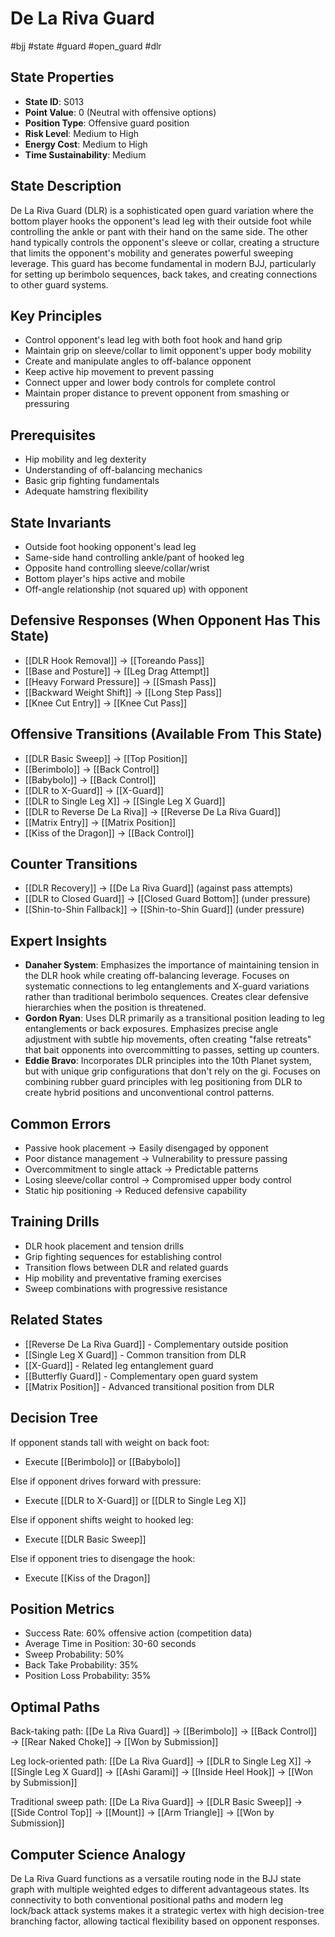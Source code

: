 # De La Riva Guard
#bjj #state #guard #open_guard #dlr

## State Properties
- **State ID**: S013
- **Point Value**: 0 (Neutral with offensive options)
- **Position Type**: Offensive guard position
- **Risk Level**: Medium to High
- **Energy Cost**: Medium to High
- **Time Sustainability**: Medium

## State Description
De La Riva Guard (DLR) is a sophisticated open guard variation where the bottom player hooks the opponent's lead leg with their outside foot while controlling the ankle or pant with their hand on the same side. The other hand typically controls the opponent's sleeve or collar, creating a structure that limits the opponent's mobility and generates powerful sweeping leverage. This guard has become fundamental in modern BJJ, particularly for setting up berimbolo sequences, back takes, and creating connections to other guard systems.

## Key Principles
- Control opponent's lead leg with both foot hook and hand grip
- Maintain grip on sleeve/collar to limit opponent's upper body mobility
- Create and manipulate angles to off-balance opponent
- Keep active hip movement to prevent passing
- Connect upper and lower body controls for complete control
- Maintain proper distance to prevent opponent from smashing or pressuring

## Prerequisites
- Hip mobility and leg dexterity
- Understanding of off-balancing mechanics
- Basic grip fighting fundamentals
- Adequate hamstring flexibility

## State Invariants
- Outside foot hooking opponent's lead leg
- Same-side hand controlling ankle/pant of hooked leg
- Opposite hand controlling sleeve/collar/wrist
- Bottom player's hips active and mobile
- Off-angle relationship (not squared up) with opponent

## Defensive Responses (When Opponent Has This State)
- [[DLR Hook Removal]] → [[Toreando Pass]]
- [[Base and Posture]] → [[Leg Drag Attempt]]
- [[Heavy Forward Pressure]] → [[Smash Pass]]
- [[Backward Weight Shift]] → [[Long Step Pass]]
- [[Knee Cut Entry]] → [[Knee Cut Pass]]

## Offensive Transitions (Available From This State)
- [[DLR Basic Sweep]] → [[Top Position]]
- [[Berimbolo]] → [[Back Control]]
- [[Babybolo]] → [[Back Control]]
- [[DLR to X-Guard]] → [[X-Guard]]
- [[DLR to Single Leg X]] → [[Single Leg X Guard]]
- [[DLR to Reverse De La Riva]] → [[Reverse De La Riva Guard]]
- [[Matrix Entry]] → [[Matrix Position]]
- [[Kiss of the Dragon]] → [[Back Control]]

## Counter Transitions
- [[DLR Recovery]] → [[De La Riva Guard]] (against pass attempts)
- [[DLR to Closed Guard]] → [[Closed Guard Bottom]] (under pressure)
- [[Shin-to-Shin Fallback]] → [[Shin-to-Shin Guard]] (under pressure)

## Expert Insights
- **Danaher System**: Emphasizes the importance of maintaining tension in the DLR hook while creating off-balancing leverage. Focuses on systematic connections to leg entanglements and X-guard variations rather than traditional berimbolo sequences. Creates clear defensive hierarchies when the position is threatened.
- **Gordon Ryan**: Uses DLR primarily as a transitional position leading to leg entanglements or back exposures. Emphasizes precise angle adjustment with subtle hip movements, often creating "false retreats" that bait opponents into overcommitting to passes, setting up counters.
- **Eddie Bravo**: Incorporates DLR principles into the 10th Planet system, but with unique grip configurations that don't rely on the gi. Focuses on combining rubber guard principles with leg positioning from DLR to create hybrid positions and unconventional control patterns.

## Common Errors
- Passive hook placement → Easily disengaged by opponent
- Poor distance management → Vulnerability to pressure passing
- Overcommitment to single attack → Predictable patterns
- Losing sleeve/collar control → Compromised upper body control
- Static hip positioning → Reduced defensive capability

## Training Drills
- DLR hook placement and tension drills
- Grip fighting sequences for establishing control
- Transition flows between DLR and related guards
- Hip mobility and preventative framing exercises
- Sweep combinations with progressive resistance

## Related States
- [[Reverse De La Riva Guard]] - Complementary outside position
- [[Single Leg X Guard]] - Common transition from DLR
- [[X-Guard]] - Related leg entanglement guard
- [[Butterfly Guard]] - Complementary open guard system
- [[Matrix Position]] - Advanced transitional position from DLR

## Decision Tree
If opponent stands tall with weight on back foot:
- Execute [[Berimbolo]] or [[Babybolo]]

Else if opponent drives forward with pressure:
- Execute [[DLR to X-Guard]] or [[DLR to Single Leg X]]

Else if opponent shifts weight to hooked leg:
- Execute [[DLR Basic Sweep]]

Else if opponent tries to disengage the hook:
- Execute [[Kiss of the Dragon]]

## Position Metrics
- Success Rate: 60% offensive action (competition data)
- Average Time in Position: 30-60 seconds
- Sweep Probability: 50%
- Back Take Probability: 35%
- Position Loss Probability: 35%

## Optimal Paths
Back-taking path:
[[De La Riva Guard]] → [[Berimbolo]] → [[Back Control]] → [[Rear Naked Choke]] → [[Won by Submission]]

Leg lock-oriented path:
[[De La Riva Guard]] → [[DLR to Single Leg X]] → [[Single Leg X Guard]] → [[Ashi Garami]] → [[Inside Heel Hook]] → [[Won by Submission]]

Traditional sweep path:
[[De La Riva Guard]] → [[DLR Basic Sweep]] → [[Side Control Top]] → [[Mount]] → [[Arm Triangle]] → [[Won by Submission]]

## Computer Science Analogy
De La Riva Guard functions as a versatile routing node in the BJJ state graph with multiple weighted edges to different advantageous states. Its connectivity to both conventional positional paths and modern leg lock/back attack systems makes it a strategic vertex with high decision-tree branching factor, allowing tactical flexibility based on opponent responses.
